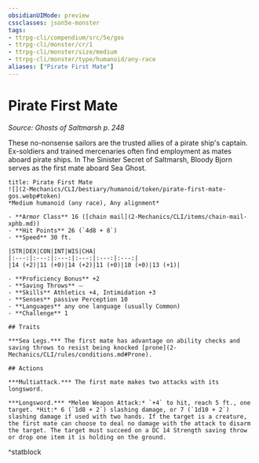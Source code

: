 ```yaml
---
obsidianUIMode: preview
cssclasses: json5e-monster
tags:
- ttrpg-cli/compendium/src/5e/gos
- ttrpg-cli/monster/cr/1
- ttrpg-cli/monster/size/medium
- ttrpg-cli/monster/type/humanoid/any-race
aliases: ["Pirate First Mate"]
---
```

# Pirate First Mate
*Source: Ghosts of Saltmarsh p. 248*  


These no-nonsense sailors are the trusted allies of a pirate ship's captain. Ex-soldiers and trained mercenaries often find employment as mates aboard pirate ships. In The Sinister Secret of Saltmarsh, Bloody Bjorn serves as the first mate aboard Sea Ghost.

```ad-statblock
title: Pirate First Mate
![](2-Mechanics/CLI/bestiary/humanoid/token/pirate-first-mate-gos.webp#token)
*Medium humanoid (any race), Any alignment*

- **Armor Class** 16 ([chain mail](2-Mechanics/CLI/items/chain-mail-xphb.md))
- **Hit Points** 26 (`4d8 + 8`) 
- **Speed** 30 ft.

|STR|DEX|CON|INT|WIS|CHA|
|:---:|:---:|:---:|:---:|:---:|:---:|
|14 (+2)|11 (+0)|14 (+2)|11 (+0)|10 (+0)|13 (+1)|

- **Proficiency Bonus** +2
- **Saving Throws** ⏤
- **Skills** Athletics +4, Intimidation +3
- **Senses** passive Perception 10
- **Languages** any one language (usually Common)
- **Challenge** 1

## Traits

***Sea Legs.*** The first mate has advantage on ability checks and saving throws to resist being knocked [prone](2-Mechanics/CLI/rules/conditions.md#Prone).

## Actions

***Multiattack.*** The first mate makes two attacks with its longsword.

***Longsword.*** *Melee Weapon Attack:* `+4` to hit, reach 5 ft., one target. *Hit:* 6 (`1d8 + 2`) slashing damage, or 7 (`1d10 + 2`) slashing damage if used with two hands. If the target is a creature, the first mate can choose to deal no damage with the attack to disarm the target. The target must succeed on a DC 14 Strength saving throw or drop one item it is holding on the ground.
```
^statblock